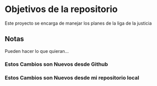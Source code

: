 # Objetivos de la repositorio

Este proyecto se encarga de manejar los planes de la liga de la justicia


## Notas
Pueden hacer lo que quieran...

### Estos Cambios son Nuevos desde Github
### Estos Cambios son Nuevos desde mi repositorio local
